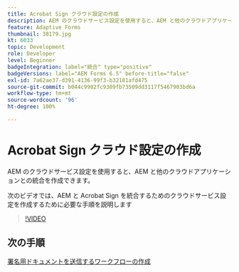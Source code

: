 ```yaml
---
title: Acrobat Sign クラウド設定の作成
description: AEM のクラウドサービス設定を使用すると、AEM と他のクラウドアプリケーションとの統合を作成できます。 次のビデオでは、AEM と Acrobat Sign を統合するためのクラウドサービス設定を作成するために必要な手順を説明します
feature: Adaptive Forms
thumbnail: 38179.jpg
kt: 6033
topic: Development
role: Developer
level: Beginner
badgeIntegration: label="統合" type="positive"
badgeVersions: label="AEM Forms 6.5" before-title="false"
exl-id: 7a62ae37-d391-4136-99f3-b32181afd475
source-git-commit: b044c9982fc9309fb73509dd3117f5467903bd6a
workflow-type: tm+mt
source-wordcount: '96'
ht-degree: 100%

---
```


# Acrobat Sign クラウド設定の作成

AEM のクラウドサービス設定を使用すると、AEM と他のクラウドアプリケーションとの統合を作成できます。

次のビデオでは、AEM と Acrobat Sign を統合するためのクラウドサービス設定を作成するために必要な手順を説明します

>[!VIDEO](https://video.tv.adobe.com/v/38179?quality=12&learn=on)

## 次の手順

[署名用ドキュメントを送信するワークフローの作成](./create-workflow-to-send-document-for-signing.md)

